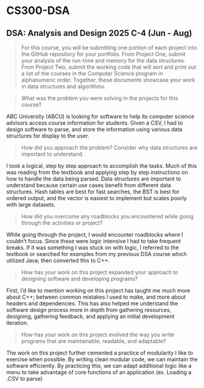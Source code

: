 # CS300-DSA
## DSA: Analysis and Design 2025 C-4 (Jun - Aug)

>For this course, you will be submitting one portion of each project into the GitHub repository for your portfolio. From Project One, submit your analysis of the run-time and memory for the data structures. From Project Two, submit the working code that will sort and print out a list of the courses in the Computer Science program in alphanumeric order. Together, these documents showcase your work in data structures and algorithms.

>What was the problem you were solving in the projects for this course?

ABC University (ABCU) is looking for software to help its computer science advisors access course information for students. Given a CSV, I had to design software to parse, and store the information using various data structures for display to the user.

>How did you approach the problem? Consider why data structures are important to understand.

I took a logical, step by step approach to accomplish the tasks. Much of this was reading from the textbook and applying step by step instructions on how to handle the data being parsed. Data structures are important to understand because certain use cases benefit from different data structures. Hash tables are best for fast searches, the BST is best for ordered output, and the vector is easiest to implement but scales poorly with large datasets.

>How did you overcome any roadblocks you encountered while going through the activities or project?

While going through the project, I would encounter roadblocks where I couldn’t focus. Since these were logic intensive I had to take frequent breaks. If it was something I was stuck on with logic, I referred to the textbook or searched for examples from my previous DSA course which utilized Java; then converted this to C++.

>How has your work on this project expanded your approach to designing software and developing programs?

First, I’d like to mention working on this project has taught me much more about C++; between common mistakes I used to make, and more about headers and dependencies. This has also helped me understand the software design process more in depth from gathering resources, designing, gathering feedback, and applying an initial development iteration. 

>How has your work on this project evolved the way you write programs that are maintainable, readable, and adaptable?

The work on this project further cemented a practice of modularity I like to exercise when possible. By writing clean modular code, we can maintain the software efficiently. By practicing this, we can adapt additional logic like a menu to take advantage of core functions of an application (ex. Loading a .CSV to parse)
